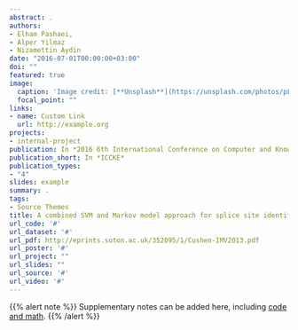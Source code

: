```yaml
---
abstract: .
authors:
- Elham Pashaei,
- Alper Yilmaz
- Nizamettin Aydin
date: "2016-07-01T00:00:00+03:00"
doi: ""
featured: true
image:
  caption: 'Image credit: [**Unsplash**](https://unsplash.com/photos/pLCdAaMFLTE)'
  focal_point: ""
links:
- name: Custom Link
  url: http://example.org
projects:
- internal-project
publication: In *2016 6th International Conference on Computer and Knowledge Engineering *
publication_short: In *ICCKE*
publication_types:
- "4"
slides: example
summary: .
tags:
- Source Themes
title: A combined SVM and Markov model approach for splice site identification
url_code: '#'
url_dataset: '#'
url_pdf: http://eprints.soton.ac.uk/352095/1/Cushen-IMV2013.pdf
url_poster: '#'
url_project: ""
url_slides: ""
url_source: '#'
url_video: '#'
---
```


{{% alert note %}}
Supplementary notes can be added here, including [code and math](https://sourcethemes.com/academic/docs/writing-markdown-latex/).
{{% /alert %}}
